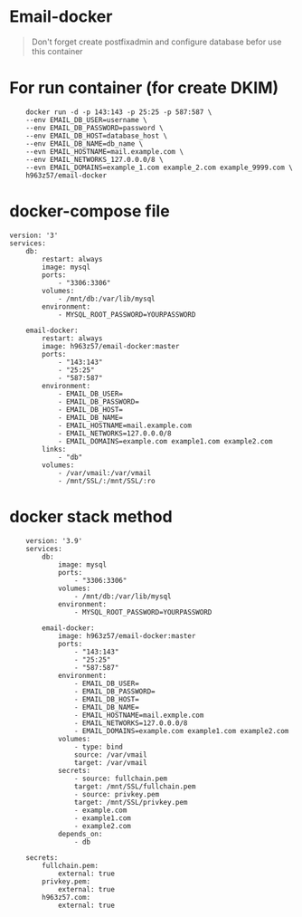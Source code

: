 # Email-docker

> Don't forget create postfixadmin and configure database befor use this container

# For run container (for create DKIM)

        docker run -d -p 143:143 -p 25:25 -p 587:587 \
        --env EMAIL_DB_USER=username \
        --env EMAIL_DB_PASSWORD=password \
        --env EMAIL_DB_HOST=database_host \
        --env EMAIL_DB_NAME=db_name \
        --evn EMAIL_HOSTNAME=mail.example.com \
        --env EMAIL_NETWORKS_127.0.0.0/8 \
        --evn EMAIL_DOMAINS=example_1.com example_2.com example_9999.com \
        h963z57/email-docker

# docker-compose file

    version: '3'
    services:
        db:
            restart: always
            image: mysql
            ports:
                - "3306:3306"
            volumes:
                - /mnt/db:/var/lib/mysql
            environment:
                - MYSQL_ROOT_PASSWORD=YOURPASSWORD

        email-docker:
            restart: always
            image: h963z57/email-docker:master
            ports:
                - "143:143"
                - "25:25"
                - "587:587"
            environment:
                - EMAIL_DB_USER=
                - EMAIL_DB_PASSWORD=
                - EMAIL_DB_HOST=
                - EMAIL_DB_NAME=
                - EMAIL_HOSTNAME=mail.example.com
                - EMAIL_NETWORKS=127.0.0.0/8
                - EMAIL_DOMAINS=example.com example1.com example2.com
            links:
                - "db"
            volumes:
                - /var/vmail:/var/vmail
                - /mnt/SSL/:/mnt/SSL/:ro

# docker stack method

        version: '3.9'
        services:
            db:
                image: mysql
                ports:
                    - "3306:3306"
                volumes:
                    - /mnt/db:/var/lib/mysql
                environment:
                    - MYSQL_ROOT_PASSWORD=YOURPASSWORD

            email-docker:
                image: h963z57/email-docker:master
                ports:
                    - "143:143"
                    - "25:25"
                    - "587:587"
                environment:
                    - EMAIL_DB_USER=
                    - EMAIL_DB_PASSWORD=
                    - EMAIL_DB_HOST=
                    - EMAIL_DB_NAME=
                    - EMAIL_HOSTNAME=mail.exmple.com
                    - EMAIL_NETWORKS=127.0.0.0/8
                    - EMAIL_DOMAINS=example.com example1.com example2.com
                volumes:
                    - type: bind
                    source: /var/vmail
                    target: /var/vmail
                secrets: 
                    - source: fullchain.pem
                    target: /mnt/SSL/fullchain.pem
                    - source: privkey.pem
                    target: /mnt/SSL/privkey.pem
                    - example.com
                    - example1.com
                    - example2.com
                depends_on:
                    - db

        secrets:
            fullchain.pem:
                external: true
            privkey.pem:
                external: true
            h963z57.com:
                external: true